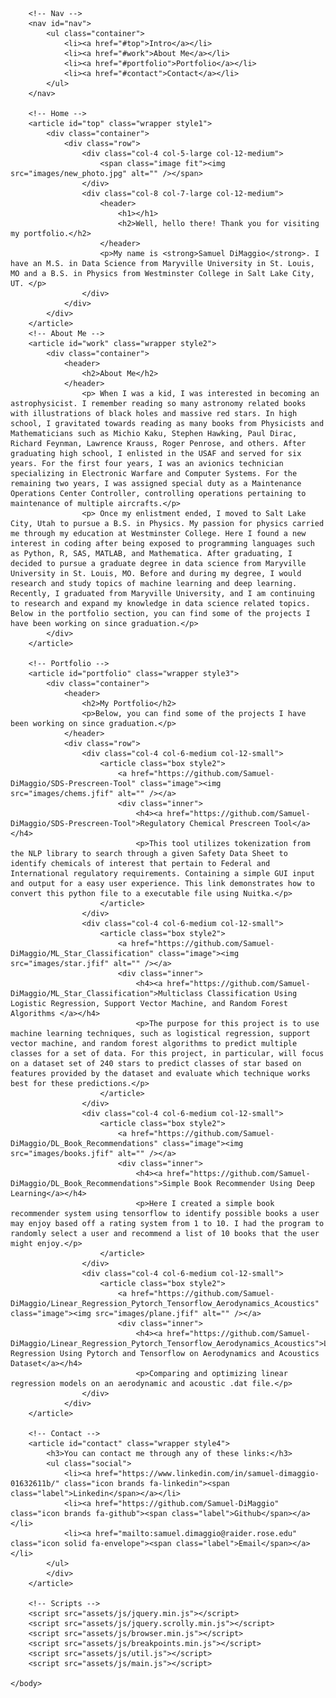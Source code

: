 <!DOCTYPE HTML>

<html>
	<head>
		<title>My Portfolio</title>
		<meta charset="utf-8" />
		<meta name="viewport" content="width=device-width, initial-scale=1, user-scalable=no" />
		<link rel="stylesheet" href="assets/css/main.css" />
	</head>
	<body class="is-preload">

		<!-- Nav -->
		<nav id="nav">
			<ul class="container">
				<li><a href="#top">Intro</a></li>
				<li><a href="#work">About Me</a></li>
				<li><a href="#portfolio">Portfolio</a></li>
				<li><a href="#contact">Contact</a></li>
			</ul>
		</nav>

		<!-- Home -->
		<article id="top" class="wrapper style1">
			<div class="container">
				<div class="row">
					<div class="col-4 col-5-large col-12-medium">
						<span class="image fit"><img src="images/new_photo.jpg" alt="" /></span>
					</div>
					<div class="col-8 col-7-large col-12-medium">
						<header>
							<h1></h1>
							<h2>Well, hello there! Thank you for visiting my portfolio.</h2>
						</header>
						<p>My name is <strong>Samuel DiMaggio</strong>. I have an M.S. in Data Science from Maryville University in St. Louis, MO and a B.S. in Physics from Westminster College in Salt Lake City, UT. </p>
					</div>
				</div>
			</div>
		</article>
		<!-- About Me -->
		<article id="work" class="wrapper style2">
			<div class="container">
				<header>
					<h2>About Me</h2>
				</header>
					<p> When I was a kid, I was interested in becoming an astrophysicist. I remember reading so many astronomy related books with illustrations of black holes and massive red stars. In high school, I gravitated towards reading as many books from Physicists and Mathematicians such as Michio Kaku, Stephen Hawking, Paul Dirac, Richard Feynman, Lawrence Krauss, Roger Penrose, and others. After graduating high school, I enlisted in the USAF and served for six years. For the first four years, I was an avionics technician specializing in Electronic Warfare and Computer Systems. For the remaining two years, I was assigned special duty as a Maintenance Operations Center Controller, controlling operations pertaining to maintenance of multiple aircrafts.</p>
					<p> Once my enlistment ended, I moved to Salt Lake City, Utah to pursue a B.S. in Physics. My passion for physics carried me through my education at Westminster College. Here I found a new interest in coding after being exposed to programming languages such as Python, R, SAS, MATLAB, and Mathematica. After graduating, I decided to pursue a graduate degree in data science from Maryville University in St. Louis, MO. Before and during my degree, I would research and study topics of machine learning and deep learning. Recently, I graduated from Maryville University, and I am continuing to research and expand my knowledge in data science related topics. Below in the portfolio section, you can find some of the projects I have been working on since graduation.</p>
			</div>
		</article>

		<!-- Portfolio -->
		<article id="portfolio" class="wrapper style3">
			<div class="container">
				<header>
					<h2>My Portfolio</h2>
					<p>Below, you can find some of the projects I have been working on since graduation.</p>
				</header>
				<div class="row">
					<div class="col-4 col-6-medium col-12-small">
						<article class="box style2">
							<a href="https://github.com/Samuel-DiMaggio/SDS-Prescreen-Tool" class="image"><img src="images/chems.jfif" alt="" /></a>
							<div class="inner">
								<h4><a href="https://github.com/Samuel-DiMaggio/SDS-Prescreen-Tool">Regulatory Chemical Prescreen Tool</a></h4>
								<p>This tool utilizes tokenization from the NLP library to search through a given Safety Data Sheet to identify chemicals of interest that pertain to Federal and International regulatory requirements. Containing a simple GUI input and output for a easy user experience. This link demonstrates how to convert this python file to a executable file using Nuitka.</p>
						</article>
					</div>
					<div class="col-4 col-6-medium col-12-small">
						<article class="box style2">
							<a href="https://github.com/Samuel-DiMaggio/ML_Star_Classification" class="image"><img src="images/star.jfif" alt="" /></a>
							<div class="inner">
								<h4><a href="https://github.com/Samuel-DiMaggio/ML_Star_Classification">Multiclass Classification Using Logistic Regression, Support Vector Machine, and Random Forest Algorithms </a></h4>
								<p>The purpose for this project is to use machine learning techniques, such as logistical regression, support vector machine, and random forest algorithms to predict multiple classes for a set of data. For this project, in particular, will focus on a dataset set of 240 stars to predict classes of star based on features provided by the dataset and evaluate which technique works best for these predictions.</p>
						</article>
					</div>
					<div class="col-4 col-6-medium col-12-small">
						<article class="box style2">
							<a href="https://github.com/Samuel-DiMaggio/DL_Book_Recommendations" class="image"><img src="images/books.jfif" alt="" /></a>
							<div class="inner">
								<h4><a href="https://github.com/Samuel-DiMaggio/DL_Book_Recommendations">Simple Book Recommender Using Deep Learning</a></h4>
								<p>Here I created a simple book recommender system using tensorflow to identify possible books a user may enjoy based off a rating system from 1 to 10. I had the program to randomly select a user and recommend a list of 10 books that the user might enjoy.</p>
						</article>
					</div>
					<div class="col-4 col-6-medium col-12-small">
						<article class="box style2">
							<a href="https://github.com/Samuel-DiMaggio/Linear_Regression_Pytorch_Tensorflow_Aerodynamics_Acoustics" class="image"><img src="images/plane.jfif" alt="" /></a>
							<div class="inner">
								<h4><a href="https://github.com/Samuel-DiMaggio/Linear_Regression_Pytorch_Tensorflow_Aerodynamics_Acoustics">Linear Regression Using Pytorch and Tensorflow on Aerodynamics and Acoustics Dataset</a></h4>
								<p>Comparing and optimizing linear regression models on an aerodynamic and acoustic .dat file.</p>
					</div>
				</div>
		</article>

		<!-- Contact -->
		<article id="contact" class="wrapper style4">
			<h3>You can contact me through any of these links:</h3>
			<ul class="social">
				<li><a href="https://www.linkedin.com/in/samuel-dimaggio-01632611b/" class="icon brands fa-linkedin"><span class="label">Linkedin</span></a></li>
				<li><a href="https://github.com/Samuel-DiMaggio" class="icon brands fa-github"><span class="label">Github</span></a></li>
				<li><a href="mailto:samuel.dimaggio@raider.rose.edu" class="icon solid fa-envelope"><span class="label">Email</span></a></li>
			</ul>
			</div>
		</article>

		<!-- Scripts -->
		<script src="assets/js/jquery.min.js"></script>
		<script src="assets/js/jquery.scrolly.min.js"></script>
		<script src="assets/js/browser.min.js"></script>
		<script src="assets/js/breakpoints.min.js"></script>
		<script src="assets/js/util.js"></script>
		<script src="assets/js/main.js"></script>

	</body>
</html>
